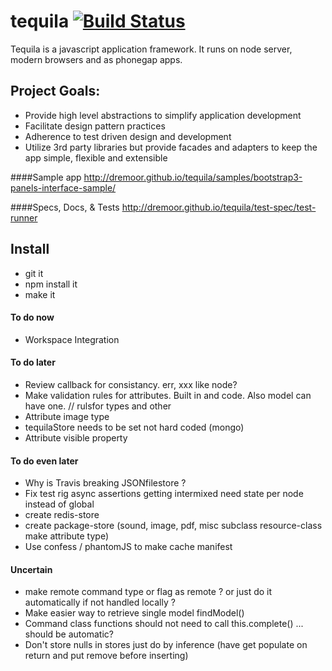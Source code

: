 # tequila [![Build Status](https://secure.travis-ci.org/dremoor/tequila.png)](http://travis-ci.org/dremoor/tequila) 
Tequila is a javascript application framework.  It runs on node server,  modern browsers and as phonegap apps.

## Project Goals:

* Provide high level abstractions to simplify application development
* Facilitate design pattern practices
* Adherence to test driven design and development
* Utilize 3rd party libraries but provide facades and adapters to keep the app simple, flexible and extensible

####Sample app
http://dremoor.github.io/tequila/samples/bootstrap3-panels-interface-sample/

####Specs, Docs, & Tests
http://dremoor.github.io/tequila/test-spec/test-runner

## Install
- git it
- npm install it
- make it

#### To do now
- Workspace Integration

#### To do later
- Review callback for consistancy.  err, xxx like node?
- Make validation rules for attributes.  Built in and code.  Also model can have one.  // rulsfor types and other
- Attribute image type
- tequilaStore needs to be set not hard coded (mongo)
- Attribute visible property

#### To do even later
- Why is Travis breaking JSONfilestore ?
- Fix test rig async assertions getting intermixed need state per node instead of global
- create redis-store
- create package-store (sound, image, pdf, misc subclass resource-class make attribute type)
- Use confess / phantomJS to make cache manifest

#### Uncertain
- make remote command type or flag as remote ? or just do it automatically if not handled locally ?
- Make easier way to retrieve single model findModel()
- Command class functions should not need to call this.complete() ... should be automatic?
- Don't store nulls in stores just do by inference (have get populate on return and put remove before inserting)
